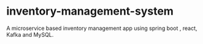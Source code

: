 # inventory-management-system
A microservice based inventory management app using spring boot , react, Kafka and MySQL.
